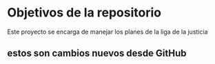 # Objetivos de la repositorio

Este proyecto se encarga de manejar los planes de la liga de la justicia



## estos son cambios nuevos desde GitHub

